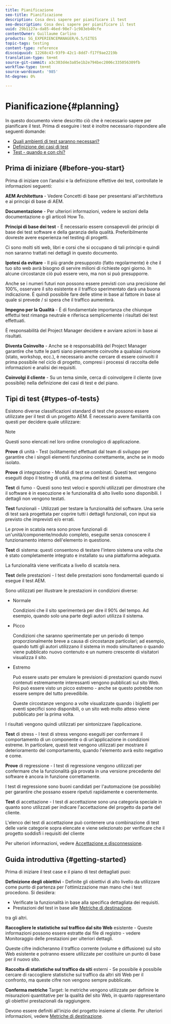 ```yaml
---
title: Pianificazione
seo-title: Pianificazione
description: Cosa devi sapere per pianificare il test
seo-description: Cosa devi sapere per pianificare il test
uuid: 29b1127a-da85-46ed-98e7-1c983eb40cfe
contentOwner: Guillaume Carlino
products: SG_EXPERIENCEMANAGER/6.5/SITES
topic-tags: testing
content-type: reference
discoiquuid: 12268c43-93f9-42c1-8dd7-f17f9ae2219b
translation-type: tm+mt
source-git-commit: a3c303d4e3a85e1b2e794bec2006c335056309fb
workflow-type: tm+mt
source-wordcount: '985'
ht-degree: 0%

---
```



# Pianificazione{#planning}

In questo documento viene descritto ciò che è necessario sapere per pianificare il test. Prima di eseguire i test è inoltre necessario rispondere alle seguenti domande:

* [Quali ambienti di test saranno necessari?](/help/sites-developing/test-environments.md)
* [Definizione dei casi di test](/help/sites-developing/test-cases.md)
* [Test - quando e con chi?](/help/sites-developing/when-who.md)

## Prima di iniziare {#before-you-start}

Prima di iniziare con l’analisi e la definizione effettive dei test, controllate le informazioni seguenti:

**AEM Architettura** - Vedere Concetti di base per presentarsi all&#39;architettura e ai principi di base di AEM.

**Documentazione**  - Per ulteriori informazioni, vedere le sezioni della documentazione o gli articoli How To.

**Principi di base dei test** - È necessario essere consapevoli dei principi di base dei test software e della garanzia della qualità. Preferibilmente dovreste avere esperienza nel testing di progetti.

Ci sono molti siti web, libri e corsi che si occupano di tali principi e quindi non saranno trattati nei dettagli in questo documento.

**Ipotesi da evitare**  - Il più grande presupposto (fatto regolarmente) è che il tuo sito web avrà bisogno di servire milioni di richieste ogni giorno. In alcune circostanze ciò può essere vero, ma non si può presupporre.

Anche se i numeri futuri non possono essere previsti con una precisione del 100%, osservare il sito esistente e il traffico sperimentato darà una buona indicazione. È quindi possibile fare delle stime in base al fattore in base al quale si prevede / si spera che il traffico aumenterà.

**Impegno per la Qualità**  - È di fondamentale importanza che chiunque effettui test rimanga neutrale e riferisca semplicemente i risultati dei test effettuati.

È responsabilità del Project Manager decidere e avviare azioni in base ai risultati.

**Diventa Coinvolto**  - Anche se è responsabilità del Project Manager garantire che tutte le parti siano pienamente coinvolte a qualsiasi riunione (stato, workshop, ecc.), è necessario anche cercare di essere coinvolti il prima possibile nel ciclo di progetto, compresi i processi di raccolta delle informazioni e analisi dei requisiti.

**Coinvolgi il cliente** - Su un tema simile, cerca di coinvolgere il cliente (ove possibile) nella definizione dei casi di test e del piano.

## Tipi di test {#types-of-tests}

Esistono diverse classificazioni standard di test che possono essere utilizzate per il test di un progetto AEM. È necessario avere familiarità con questi per decidere quale utilizzare:

>[!NOTE]
>
>Questi sono elencati nel loro ordine cronologico di applicazione.

**Prove**  di unità - Test (solitamente) effettuati dal team di sviluppo per garantire che i singoli elementi funzionino correttamente, anche se in modo isolato.

**Prove**  di integrazione - Moduli di test se combinati. Questi test vengono eseguiti dopo il testing di unità, ma prima del test di sistema.

**Test**  di fumo - Questi sono test veloci e sporchi utilizzati per dimostrare che il software è in esecuzione e le funzionalità di alto livello sono disponibili. I dettagli non vengono testati.

**Test**  funzionali - Utilizzati per testare la funzionalità del software. Una serie di test sarà progettata per coprire tutti i dettagli funzionali, con input sia previsto che imprevisti e/o errati.

Le prove in scatola nera sono prove funzionali di un&#39;unità/componente/modulo completo, eseguite senza conoscere il funzionamento interno dell&#39;elemento in questione.

**Test**  di sistema: questi consentono di testare l&#39;intero sistema una volta che è stato completamente integrato e installato su una piattaforma adeguata.

La funzionalità viene verificata a livello di scatola nera.

**Test**  delle prestazioni - I test delle prestazioni sono fondamentali quando si esegue il test AEM.

Sono utilizzati per illustrare le prestazioni in condizioni diverse:

* Normale

   Condizioni che il sito sperimenterà per dire il 90% del tempo. Ad esempio, quando solo una parte degli autori utilizza il sistema.

* Picco

   Condizioni che saranno sperimentate per un periodo di tempo proporzionalmente breve a causa di circostanze particolari; ad esempio, quando tutti gli autori utilizzano il sistema in modo simultaneo o quando viene pubblicato nuovo contenuto e un numero crescente di visitatori visualizza il sito.

* Estremo

   Può essere usato per emulare le previsioni di prestazioni quando nuovi contenuti estremamente interessanti vengono pubblicati sul sito Web. Poi può essere visto un picco estremo - anche se questo potrebbe non essere sempre del tutto prevedibile.

   Queste circostanze vengono a volte visualizzate quando i biglietti per eventi specifici sono disponibili, o un sito web molto atteso viene pubblicato per la prima volta.

I risultati vengono quindi utilizzati per sintonizzare l’applicazione.

**Test**  di stress - I test di stress vengono eseguiti per confermare il comportamento di un componente o di un’applicazione in condizioni estreme. In particolare, questi test vengono utilizzati per mostrare il deterioramento del comportamento, quando l&#39;elemento avrà esito negativo e come.

**Prove**  di regressione - I test di regressione vengono utilizzati per confermare che la funzionalità già provata in una versione precedente del software è ancora in funzione correttamente.

I test di regressione sono buoni candidati per l&#39;automazione (se possibile) per garantire che possano essere ripetuti rapidamente e coerentemente.

**Test**  di accettazione - I test di accettazione sono una categoria speciale in quanto sono utilizzati per indicare l&#39;accettazione del progetto da parte del cliente.

L&#39;elenco dei test di accettazione può contenere una combinazione di test delle varie categorie sopra elencate e viene selezionato per verificare che il progetto soddisfi i requisiti del cliente

Per ulteriori informazioni, vedere [Accettazione e disconnessione](/help/sites-developing/acceptance-signoff.md).

## Guida introduttiva {#getting-started}

Prima di iniziare il test case e il piano di test dettagliati puoi:

**Definizione degli obiettivi**  - Definite gli obiettivi di alto livello da utilizzare come punto di partenza per l&#39;ottimizzazione man mano che i test procedono. Si desidera:

* Verificate la funzionalità in base alla specifica dettagliata dei requisiti.
* Prestazioni del test in base alle [Metriche di destinazione](/help/managing/best-practices-further-reference.md#key-performance-indicators-and-target-metrics).

tra gli altri.

**Raccogliere le statistiche sul traffico dal sito Web**  esistente - Queste informazioni possono essere estratte dai file di registro - vedere Monitoraggio delle prestazioni per ulteriori dettagli.

Queste cifre indicheranno il traffico corrente (volume e diffusione) sul sito Web esistente e potranno essere utilizzate per costituire un punto di base per il nuovo sito.

**Raccolta di statistiche sul traffico da siti**  esterni - Se possibile è possibile cercare di raccogliere statistiche sul traffico da altri siti Web per il confronto, ma queste cifre non vengono sempre pubblicate.

**Conferma metriche**  Target: le metriche vengono utilizzate per definire le misurazioni quantitative per la qualità del sito Web, in quanto rappresentano gli obiettivi prestazionali da raggiungere.

Devono essere definiti all&#39;inizio del progetto insieme al cliente. Per ulteriori informazioni, vedere [Metriche di destinazione](/help/sites-developing/planning.md).
